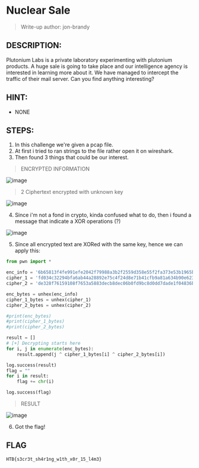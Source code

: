 # Nuclear Sale
> Write-up author: jon-brandy
## DESCRIPTION:
Plutonium Labs is a private laboratory experimenting with plutonium products. A huge sale is going to take place and our intelligence agency is interested in learning more about it. We have managed to intercept the traffic of their mail server. Can you find anything interesting?
## HINT:
- NONE
## STEPS:
1. In this challenge we're given a pcap file.
2. At first i tried to ran strings to the file rather open it on wireshark.
3. Then found 3 things that could be our interest.

> ENCRYPTED INFORMATION

![image](https://github.com/Bread-Yolk/hackthebox/assets/70703371/ebd774e2-78a7-4ec3-a30b-26b26b46f01c)


> 2 Ciphertext encrypted with unknown key

![image](https://github.com/Bread-Yolk/hackthebox/assets/70703371/78629af5-620f-4a4c-a2d1-718d4228db9b)


4. Since i'm not a fond in crypto, kinda confused what to do, then i found a message that indicate a XOR operations (?)

![image](https://github.com/Bread-Yolk/hackthebox/assets/70703371/c08a8066-8133-4972-8f92-d77bb0042b97)


5. Since all encrypted text are XORed with the same key, hence we can apply this:

```py
from pwn import * 

enc_info = '6b65813f4fe991efe2042f79988a3b2f2559d358e55f2fa373e53b1965b5bb2b175cf039'
cipher_1 = 'fd034c32294bfa6ab44a28892e75c4f24d8e71b41cfb9a81a634b90e6238443a813a3d34'
cipher_2 = 'de328f76159108f7653a5883decb8dec06b0fd9bc8d0dd7dade1f04836b8a07da20bfe70'

enc_bytes = unhex(enc_info)
cipher_1_bytes = unhex(cipher_1)
cipher_2_bytes = unhex(cipher_2)

#print(enc_bytes)
#print(cipher_1_bytes)
#print(cipher_2_bytes)

result = []
# [+] Decrypting starts here
for i, j in enumerate(enc_bytes):
    result.append(j ^ cipher_1_bytes[i] ^ cipher_2_bytes[i])

log.success(result)
flag = ""
for i in result:
    flag += chr(i)

log.success(flag)
```

> RESULT

![image](https://github.com/Bread-Yolk/hackthebox/assets/70703371/cba4f7e8-603e-49b3-a6a9-6c34319ef424)


6. Got the flag!

## FLAG

```
HTB{s3cr3t_sh4r1ng_w1th_x0r_15_l4m3}
```
